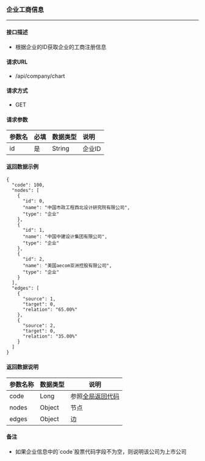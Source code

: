 ### 企业工商信息

---

#### 接口描述

* 根据企业的ID获取企业的工商注册信息

#### 请求URL

* /api/company/chart

#### 请求方式

* GET

#### 请求参数

| 参数名 | 必填 | 数据类型 | 说明 |
| :--- | :--- | :--- | :--- |
| id | 是 | String | 企业ID |

#### 返回数据示例

```
{
  "code": 100,
  "nodes": [
    {
      "id": 0,
      "name": "中国市政工程西北设计研究院有限公司",
      "type": "企业"
    },
    {
      "id": 1,
      "name": "中国中建设计集团有限公司",
      "type": "企业"
    },
    {
      "id": 2,
      "name": "美国aecom亚洲控股有限公司",
      "type": "企业"
    }
  ],
  "edges": [
    {
      "source": 1,
      "target": 0,
      "relation": "65.00%"
    },
    {
      "source": 2,
      "target": 0,
      "relation": "35.00%"
    }
  ]
}
```

#### 返回数据说明

| 参数名称 | 数据类型 | 说明 |
| --- | --- | --- |
| code | Long | 参照[全局返回代码](/数据词典.md) |
| nodes | Object | 节点 |
| edges | Object | 边 |

#### 备注

* 如果企业信息中的\`code\`股票代码字段不为空，则说明该公司为上市公司



